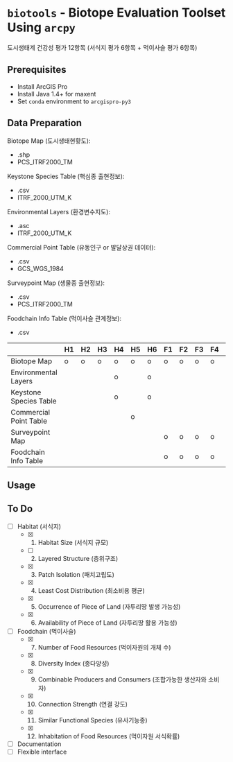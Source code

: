 # `biotools` - Biotope Evaluation Toolset Using `arcpy`
도시생태계 건강성 평가 12항목 (서식지 평가 6항목 + 먹이사슬 평가 6항목)

## Prerequisites
* Install ArcGIS Pro
* Install Java 1.4+ for maxent
* Set `conda` environment to `arcgispro-py3`

## Data Preparation
Biotope Map (도시생태현황도):
* .shp
* PCS_ITRF2000_TM

Keystone Species Table (핵심종 출현정보):
* .csv
* ITRF_2000_UTM_K

Environmental Layers (환경변수지도):
* .asc
* ITRF_2000_UTM_K

Commercial Point Table (유동인구 or 발달상권 데이터):
* .csv
* GCS_WGS_1984

Surveypoint Map (생물종 출현정보):
* .csv
* PCS_ITRF2000_TM

Foodchain Info Table (먹이사슬 관계정보):
* .csv

||H1|H2|H3|H4|H5|H6|F1|F2|F3|F4|F5|F6|
|-|-|-|-|-|-|-|-|-|-|-|-|-|
|Biotope Map           |o|o|o|o|o|o|o|o|o|o|o|o|
|Environmental Layers  | | | |o| |o| | | | | |o|
|Keystone Species Table| | | |o| |o| | | | | | |
|Commercial Point Table| | | | |o| | | | | | | |
|Surveypoint Map       | | | | | | |o|o|o|o|o|o|
|Foodchain Info Table  | | | | | | |o|o|o|o|o| |

## Usage

## To Do
- [ ] Habitat (서식지)
  - [x] 1. Habitat Size (서식지 규모)
  - [ ] 2. Layered Structure (층위구조)
  - [x] 3. Patch Isolation (패치고립도)
  - [x] 4. Least Cost Distribution (최소비용 평균)
  - [x] 5. Occurrence of Piece of Land (자투리땅 발생 가능성)
  - [x] 6. Availability of Piece of Land (자투리땅 활용 가능성)
- [ ] Foodchain (먹이사슬)
  - [x] 7. Number of Food Resources (먹이자원의 개체 수)
  - [x] 8. Diversity Index (종다양성)
  - [x] 9. Combinable Producers and Consumers (조합가능한 생산자와 소비자)
  - [x] 10. Connection Strength (연결 강도)
  - [x] 11. Similar Functional Species (유사기능종)
  - [x] 12. Inhabitation of Food Resources (먹이자원 서식확률)
- [ ] Documentation
- [ ] Flexible interface

